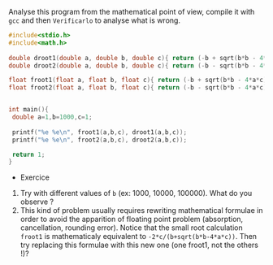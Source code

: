 Analyse this program from the mathematical point of view, compile it with `gcc` and then `Verificarlo` to analyse what is wrong.

```C
#include<stdio.h>
#include<math.h>
 
double droot1(double a, double b, double c){ return (-b + sqrt(b*b - 4*a*c))/(2*a); }
double droot2(double a, double b, double c){ return (-b - sqrt(b*b - 4*a*c))/(2*a); }

float froot1(float a, float b, float c){ return (-b + sqrt(b*b - 4*a*c))/(2*a); }
float froot2(float a, float b, float c){ return (-b - sqrt(b*b - 4*a*c))/(2*a); }


int main(){
 double a=1,b=1000,c=1;
 
 printf("%e %e\n", froot1(a,b,c), droot1(a,b,c));
 printf("%e %e\n", froot2(a,b,c), droot2(a,b,c));

 return 1;
} 
```
* Exercice
1. Try with different values of `b` (ex: 1000, 10000, 100000). What do you observe ?
2. This kind of problem usually requires rewriting mathematical formulae in order to avoid the apparition of floating point problem (absorption, cancellation, rounding error). Notice that the small root calculation `froot1` is mathematicaly equivalent to `-2*c/(b+sqrt(b*b-4*a*c))`. Then try replacing this formulae with this new one (one froot1, not the others !)?